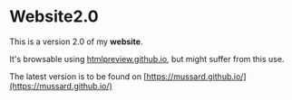 # Website2.0

This is a version 2.0 of my **website**.

It's browsable using [htmlpreview.github.io](http://htmlpreview.github.io/?https://github.com/mussard/website2.0/blob/master/index.html), but might suffer from this use.

The latest version is to be found on [https://mussard.github.io/](https://mussard.github.io/)

